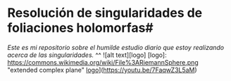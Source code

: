 # Resolución de singularidades de foliaciones holomorfas#
_Este es mi repositorio sobre el humilde estudio diario que estoy realizando acerca de las singularidades._ ^^
![alt text][logo]
[logo]: https://commons.wikimedia.org/wiki/File%3ARiemannSphere.png "extended complex plane"
[logo](http://img.youtube.com/vi/https://youtu.be/7FaqwZ3L5aM/0.jpg)](https://youtu.be/7FaqwZ3L5aM)
